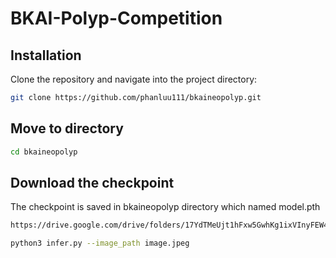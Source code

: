 # BKAI-Polyp-Competition
## Installation

Clone the repository and navigate into the project directory:

```bash
git clone https://github.com/phanluu111/bkaineopolyp.git
```
## Move to directory
```bash
cd bkaineopolyp
```

## Download the checkpoint 
The checkpoint is saved in bkaineopolyp directory which named model.pth

```bash
https://drive.google.com/drive/folders/17YdTMeUjt1hFxw5GwhKg1ixVInyFEW43?usp=drive_link
```

``` bash
python3 infer.py --image_path image.jpeg
```